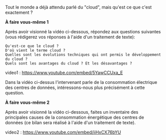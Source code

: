  Tout le monde a déjà attendu parlé du "cloud", mais qu'est ce que c'est exactement ?
 
**À faire vous-même 1**

Après avoir visionné la vidéo ci-dessous, répondez aux questions suivantes (vous rédigerez vos réponses à l'aide d'un traitement de texte):

    Qu'est-ce que le cloud ?
    D'où vient le terme cloud ?
    Quelles sont les évolutions techniques qui ont permis le développement du cloud ?
    Quels sont les avantages du cloud ? Et les désavantages ?



video1 : https://www.youtube.com/embed/5YawCCUxa_E

Dans la vidéo ci-dessus l'intervenant parle de la consommation électrique des centres de données, intéressons-nous plus précisément à cette question.

**À faire vous-même 2**

Après avoir visionné la vidéo ci-dessous, faites un inventaire des principales causes de la consommation énergétique des centres de données (ce bilan sera réalisé à l'aide d'un traitement de texte).

video2 : https://www.youtube.com/embed/iiHxCX76bYU

